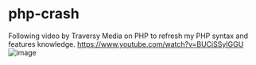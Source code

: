 # php-crash
Following video by Traversy Media on PHP to refresh my PHP syntax and features knowledge.
https://www.youtube.com/watch?v=BUCiSSyIGGU 
![image](https://user-images.githubusercontent.com/41988936/204587769-fc9566c1-e92e-4fc7-8a15-bdeb9df74f79.png?w=250)
